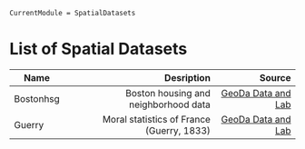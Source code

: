 ```@meta
CurrentModule = SpatialDatasets
```

# List of Spatial Datasets

| Name | Desription | Source |
|------|-----------:|-------:|
| Bostonhsg | Boston housing and neighborhood data | [GeoDa Data and Lab](https://geodacenter.github.io/data-and-lab/boston-housing/) |
| Guerry | Moral statistics of France (Guerry, 1833) | [GeoDa Data and Lab](https://geodacenter.github.io/data-and-lab/Guerry/) |

